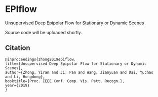 # EPIflow
Unsupervised Deep Epipolar Flow for Stationary or Dynamic Scenes

Source code will be uploaded shortly.

## Citation
```
@inproceedings{zhong2019epiflow,
title={Unsupervised Deep Epipolar Flow for Stationary or Dynamic Scenes},
author={Zhong, Yiran and Ji, Pan and Wang, Jianyuan and Dai, Yuchao and Li, Hongdong},
booktitle={Proc. IEEE Conf. Comp. Vis. Patt. Recogn.},
year={2019}
}
```
